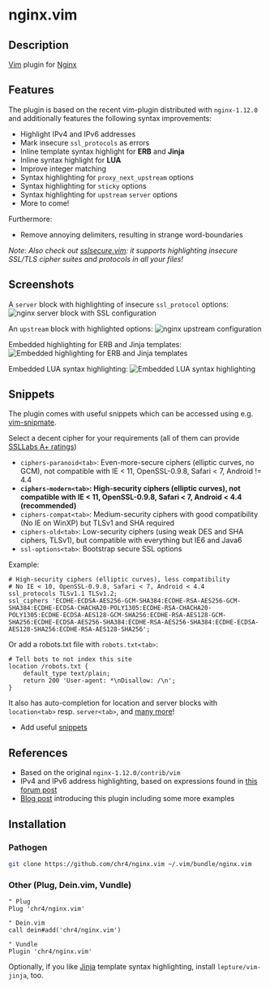 # nginx.vim

## Description
[Vim](http://www.vim.org/) plugin for [Nginx](http://www.nginx.org)

## Features
The plugin is based on the recent vim-plugin distributed with `nginx-1.12.0` and additionally features the following syntax improvements:

- Highlight IPv4 and IPv6 addresses
- Mark insecure `ssl_protocols` as errors
- Inline template syntax highlight for **ERB** and **Jinja**
- Inline syntax highlight for **LUA**
- Improve integer matching
- Syntax highlighting for `proxy_next_upstream` options
- Syntax highlighting for `sticky` options
- Syntax highlighting for `upstream` `server` options
- More to come!

Furthermore:

- Remove annoying delimiters, resulting in strange word-boundaries

*Note: Also check out [sslsecure.vim](https://github.com/chr4/sslsecure.vim): it supports highlighting insecure SSL/TLS cipher suites and protocols in all your files!*


## Screenshots
A `server` block with highlighting of insecure `ssl_protocol` options:
![nginx server block with SSL configuration](https://chr4.org/images/nginx_ssl.png)

An `upstream` block with highlighted options:
![nginx upstream configuration](https://chr4.org/images/nginx_upstream.png)

Embedded highlighting for ERB and Jinja templates:
![Embedded highlighting for ERB and Jinja templates](https://chr4.org/images/nginx_templating.png)

Embedded LUA syntax highlighting:
![Embedded LUA syntax highlighting](https://chr4.org/images/nginx_lua.png)


## Snippets
The plugin comes with useful snippets which can be accessed using e.g. [vim-snipmate](https://github.com/garbas/vim-snipmate).

Select a decent cipher for your requirements (all of them can provide [SSLLabs A+ ratings](https://www.ssllabs.com/ssltest/analyze.html))

- `ciphers-paranoid<tab>`: Even-more-secure ciphers (elliptic curves, no GCM), not compatible with IE < 11, OpenSSL-0.9.8, Safari < 7, Android != 4.4
- **`ciphers-modern<tab>`: High-security ciphers (elliptic curves), not compatible with IE < 11, OpenSSL-0.9.8, Safari < 7, Android < 4.4 (recommended)**
- `ciphers-compat<tab>`: Medium-security ciphers with good compatibility (No IE on WinXP) but TLSv1 and SHA required
- `ciphers-old<tab>`: Low-security ciphers (using weak DES and SHA ciphers, TLSv1), but compatible with everything but IE6 and Java6
- `ssl-options<tab>`: Bootstrap secure SSL options

Example:
```nginx
# High-security ciphers (elliptic curves), less compatibility
# No IE < 10, OpenSSL-0.9.8, Safari < 7, Android < 4.4
ssl_protocols TLSv1.1 TLSv1.2;
ssl_ciphers 'ECDHE-ECDSA-AES256-GCM-SHA384:ECDHE-RSA-AES256-GCM-SHA384:ECDHE-ECDSA-CHACHA20-POLY1305:ECDHE-RSA-CHACHA20-POLY1305:ECDHE-ECDSA-AES128-GCM-SHA256:ECDHE-RSA-AES128-GCM-SHA256:ECDHE-ECDSA-AES256-SHA384:ECDHE-RSA-AES256-SHA384:ECDHE-ECDSA-AES128-SHA256:ECDHE-RSA-AES128-SHA256';
```

Or add a robots.txt file with `robots.txt<tab>`:
```nginx
# Tell bots to not index this site
location /robots.txt {
    default_type text/plain;
    return 200 'User-agent: *\nDisallow: /\n';
}
```

It also has auto-completion for location and server blocks with `location<tab>` resp. `server<tab>`, and [many more](https://github.com/chr4/nginx.vim/blob/master/snippets/nginx.snippets)!

- Add useful [snippets](https://github.com/chr4/nginx.vim/blob/master/snippets/nginx.snippets)

## References
- Based on the original `nginx-1.12.0/contrib/vim`
- IPv4 and IPv6 address highlighting, based on expressions found in [this forum post](http://vim.1045645.n5.nabble.com/IPv6-support-for-quot-dns-quot-zonefile-syntax-highlighting-td1197292.html)
- [Blog post](https://chr4.org/blog/2017/04/14/better-syntax-highlighting-and-snippets-for-nginx-in-vim/) introducing this plugin including some more examples

## Installation

### Pathogen
```bash
git clone https://github.com/chr4/nginx.vim ~/.vim/bundle/nginx.vim
```

### Other (Plug, Dein.vim, Vundle)
```vim
" Plug
Plug 'chr4/nginx.vim'

" Dein.vim
call dein#add('chr4/nginx.vim')

" Vundle
Plugin 'chr4/nginx.vim'
```

Optionally, if you like [Jinja](http://jinja.pocoo.org/) template syntax highlighting, install `lepture/vim-jinja`, too.
